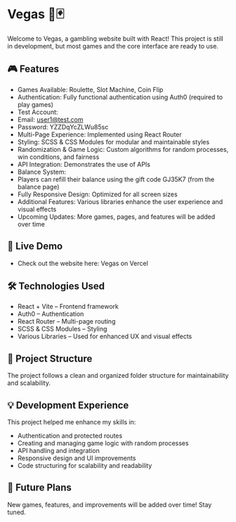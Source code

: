 # Vegas 🎰🃏
Welcome to Vegas, a gambling website built with React! This project is still in development, but most games and the core interface are ready to use.


## 🎮 Features
- Games Available: Roulette, Slot Machine, Coin Flip
- Authentication: Fully functional authentication using Auth0 (required to play games)
- Test Account:
- Email: user1@test.com
- Password: YZZDqYcZLWu85sc
- Multi-Page Experience: Implemented using React Router
- Styling: SCSS & CSS Modules for modular and maintainable styles
- Randomization & Game Logic: Custom algorithms for random processes, win conditions, and fairness
- API Integration: Demonstrates the use of APIs
- Balance System:
- Players can refill their balance using the gift code GJ35K7 (from the balance page)
- Fully Responsive Design: Optimized for all screen sizes
- Additional Features: Various libraries enhance the user experience and visual effects
- Upcoming Updates: More games, pages, and features will be added over time


## 🚀 Live Demo
- Check out the website here: Vegas on Vercel


## 🛠️ Technologies Used
- React + Vite – Frontend framework
- Auth0 – Authentication
- React Router – Multi-page routing
- SCSS & CSS Modules – Styling
- Various Libraries – Used for enhanced UX and visual effects


## 📂 Project Structure
The project follows a clean and organized folder structure for maintainability and scalability.


## 💡 Development Experience
This project helped me enhance my skills in:

- Authentication and protected routes
- Creating and managing game logic with random processes
- API handling and integration
- Responsive design and UI improvements
- Code structuring for scalability and readability


## 🚀 Future Plans
New games, features, and improvements will be added over time! Stay tuned.
